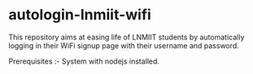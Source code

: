 # autologin-lnmiit-wifi
This repository aims at easing life of LNMIIT students by automatically logging in their WiFi signup page with their username and password.

Prerequisites :-
System with nodejs installed.
